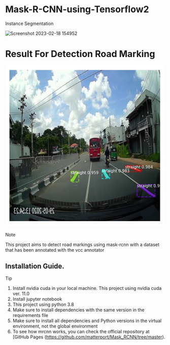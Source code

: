 # Mask-R-CNN-using-Tensorflow2
Instance Segmentation

![Screenshot 2023-02-18 154952](https://user-images.githubusercontent.com/60029146/219943863-63467d85-db8e-40f8-b712-a31ed89717fb.jpg)

# Result For Detection Road Marking
![Screenshot](https://github.com/FrogyPogy/Mask-RCNN/blob/main/result.jpg)

> [!NOTE]
> This project aims to detect road markings using mask-rcnn with a dataset that has been annotated with the vcc annotator

## Installation Guide.
> [!TIP]
> 1. Install nvidia cuda in your local machine. This project using nvidia cuda ver. 11.0
> 2. Install jupyter notebook
> 3. This project using python 3.8
> 4. Make sure to install dependencies with the same version in the requirements file
> 5. Make sure to install all dependencies and Python versions in the virtual environment, not the global environment
> 6. To see how mrcnn works, you can check the official repository at [GitHub Pages (https://github.com/matterport/Mask_RCNN/tree/master).



